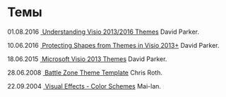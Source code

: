 <h1>Темы</h1>
<!-- <p>11.07.2019 <b><noindex><a target=new href=https://visioport.ru/blog/index.php/14-sluchaj-s-zashchitoj-ot-vozdejstviya-tem-v-visio rel="nofollow">&nbspСлучай с защитой от воздействия тем в Visio</a></noindex></b>  <noindex>Геннадий Туманов.  </noindex></p> -->
<p>01.08.2016 <a target=new href=https://blog.bvisual.net/2016/08/01/understanding-visio-20132016-themes/ rel="nofollow">&nbspUnderstanding Visio 2013/2016 Themes</a>  David Parker.  </p>
<!-- <p>16.06.2016 <a target=new href=https://blogs.technet.microsoft.com/visio_ru/2016/06/16/zashhita-figur-ot-vlijanija-tem-v-visio-2013-i-bolee-novyh-versijah/ rel="nofollow">&nbspЗащита фигур от влияния тем в Visio 2013 и более новых версиях</a>  Alla Vasilieva.  </p> -->
<p>10.06.2016 <a target=new href=https://blog.bvisual.net/2016/06/10/protecting-shapes-from-themes-in-visio-2013/ rel="nofollow">&nbspProtecting Shapes from Themes in Visio 2013+</a>  David Parker.  </p>
<p>18.06.2015 <a target=new href=https://blog.bvisual.net/2015/06/18/microsoft-visio-2013-themes/ rel="nofollow">&nbspMicrosoft Visio 2013 Themes</a>  David Parker.  </p>
<!-- <p>05.11.2014 <a target=new href=https://blogs.technet.microsoft.com/visio_ru/2014/11/05/994/ rel="nofollow">&nbspТемы «от руки»</a>  Alla Vasilieva.  </p> -->
<!-- <p>22.10.2014 <a target=new href=https://blogs.technet.microsoft.com/visio_ru/2014/10/22/989/ rel="nofollow">&nbspПрименение стилей и цветов линий</a>  Alla Vasilieva.  </p> -->
<!-- <p>13.05.2014 <a target=new href=https://blogs.technet.microsoft.com/visio_ru/2014/05/13/832/ rel="nofollow">&nbspТемы и их параметры</a>  Alla Vasilieva.  </p> -->
<!-- <p>30.10.2012 <a target=new href=https://blogs.technet.microsoft.com/visio_ru/2012/10/30/api-visio/ rel="nofollow">&nbspAPI-интерфейс для тем в новом Visio</a>  Alla Vasilieva.  </p> -->
<!-- <p>02.06.2011 <a target=new href=https://blogs.technet.microsoft.com/visio_ru/2011/06/02/60/ rel="nofollow">&nbspТемы и функция динамического просмотра</a>  Alla Vasilieva.  </p> -->
<p>28.06.2008 <a target=new href=http://www.visguy.com/2008/06/28/battle-zone-theme-template/ rel="nofollow">&nbspBattle Zone Theme Template</a>  Chris Roth.  </p>
<p>22.09.2004 <a target=new href=https://surrogate-tm.github.io/mailant/2004/09/22/visual-effects-color-schemes.htm rel="nofollow">&nbspVisual Effects - Color Schemes</a>  Mai-lan.  </p>
